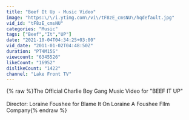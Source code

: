 ```yaml
---
title: "Beef It Up - Music Video"
image: "https:\/\/i.ytimg.com\/vi\/tF8zE_cmsNU\/hqdefault.jpg"
vid_id: "tF8zE_cmsNU"
categories: "Music"
tags: ["Beef","It","UP"]
date: "2021-10-04T04:34:25+03:00"
vid_date: "2011-01-02T04:48:50Z"
duration: "PT4M15S"
viewcount: "6345526"
likeCount: "16952"
dislikeCount: "1422"
channel: "Lake Front TV"
---
```

{% raw %}The Official Charlie Boy Gang Music Video for &quot;BEEF IT UP&quot; <br /><br />Director: Loraine Foushee for Blame It On Loraine A Foushee FIlm Company{% endraw %}
